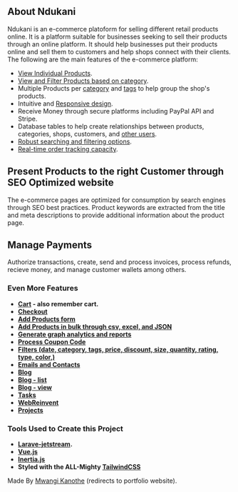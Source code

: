 
## About Ndukani

Ndukani is an e-commerce platoform for selling different retail products online. It is a platform suitable for businesses seeking to sell their products through an online platform. It should help businesses put their products online and sell them to customers and help shops connect with their clients. The following are the main features of the e-commerce platform:

- [View Individual Products]().
- [View and Filter Products based on category]().
- Multiple Products per [category]() and [tags](https://laravel.com/docs/cache) to help group the shop's products.
- Intuitive and [Responsive design]().
- Receive Money through secure platforms including PayPal API and Stripe.
- Database tables to help create relationships between products, categories, shops, customers, and [other users]().
- [Robust searching and filtering options]().
- [Real-time order tracking capacity]().

## Present Products to the right Customer through SEO Optimized website

The e-commerce pages are optimized for consumption by search engines through SEO best practices. Product keywords are extracted from the title and meta descriptions to provide additional information about the product page.

## Manage Payments

Authorize transactions, create, send and process invoices, process refunds, recieve money, and manage customer wallets among others.

### Even More Features

- **[Cart]() - also remember cart.**
- **[Checkout]()**
- **[Add Products form]()**
- **[Add Products in bulk through csv, excel, and JSON]()**
- **[Generate graph analytics and reports]()**
- **[Process Coupon Code]()**
- **[Filters (date, category, tags, price, discount, size, quantity, rating, type, color,)]()**
- **[Emails and Contacts]()**
- **[Blog]()**
- **[Blog - list]()**
- **[Blog - view]()**
- **[Tasks]()**
- **[WebReinvent]()**
- **[Projects]()**


### Tools Used to Create this Project

- **[Larave-jetstream](https://jetstream.laravel.com/3.x/installation.html).**
- **[Vue.js](https://vuejs.org/)**
- **[Inertia.js](https://inertiajs.com/)**
- **Styled with the ALL-Mighty [TailwindCSS](https://tailwindcss.com/)**

Made By [Mwangi Kanothe](https://mwangikanothe.com) (redirects to portfolio website).
